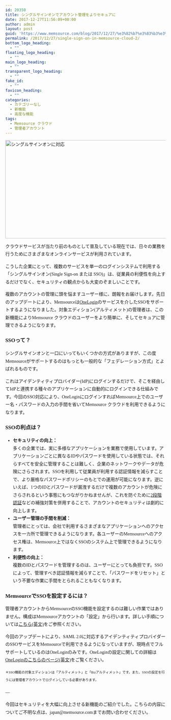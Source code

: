 ```yaml
---
id: 20350
title: シングルサインオンでアカウント管理をよりセキュアに
date: 2017-12-27T11:56:09+00:00
author: admin
layout: post
guid: 'https://www.memsource.com/blog/2017/12/27/%e3%82%b7%e3%83%b3%e3%82%b0%e3%83%ab%e3%82%b5%e3%82%a4%e3%83%b3%e3%82%aa%e3%83%b3%e3%81%a7%e3%82%a2%e3%82%ab%e3%82%a6%e3%83%b3%e3%83%88%e7%ae%a1%e7%90%86%e3%82%92%e3%82%88%e3%82%8a%e3%82%bb%e3%82%ad/'
permalink: /2017/12/27/single-sign-on-in-memsource-cloud-2/
bottom_logo_heading:
  - ""
floating_logo_heading:
  - ""
main_logo_heading:
  - ""
transparent_logo_heading:
  - ""
fake_id:
  - ""
favicon_heading:
  - ""
categories:
  - カテゴリーなし
  - 新機能
  - 高度な機能
tags:
  - Memsource クラウド
  - 管理者アカウント
---
```

<div style="font-family: 'メイリオ', Meiryo, 'ヒラギノ角ゴ Pro W3'; line-height: 175%;">
  <p>
    <a class="dt-pswp-item" href="https://www.memsource.com/wp-content/uploads/2017/12/Blog-post_-single-sign-on-1.png" data-dt-img-description="" data-large_image_width="820" data-large_image_height="461"><img class="aligncenter wp-image-20115" src="https://www.memsource.com/wp-content/uploads/2017/12/Blog-post_-single-sign-on-1-300x169.png" alt="シングルサインオンに対応" width="550" height="309" /></a>
  </p>
  
  <p>
    クラウドサービスが当たり前のものとして普及している現在では、日々の業務を行うためにさまざまなオンラインサービスが利用されています。
  </p>
  
  <p>
    こうした企業にとって、複数のサービスを単一のログインシステムで利用する「シングルサインオン(Single Sign-on または SSO)」は、従業員の利便性を向上するだけでなく、セキュリティの観点からも大変のぞましいことです。
  </p>
  
  <p>
    複数のアカウントの管理に頭を悩ますユーザー様に、朗報をお届けします。先日のアップデートにより、Memsourceは<a href="https://www.onelogin.com/"><span style="font-weight: 400;">OneLogin</span></a><span style="font-weight: 400;">のサービスを介したSSOをサポートするようになりました。対象エディション(アルティメット)の管理者は、この新機能によりMemsource クラウドのユーザーをより簡単に、そしてセキュアに管理できるようになります。</span>
  </p>
  
  <p>
    <!--more-->
  </p>
  
  <h3>
    SSOって？
  </h3>
  
  <p>
    <span style="font-weight: 400;">シングルサインオンと一口にいってもいくつかの方式がありますが、この度Memsourceがサポートするのはもっとも一般的な「フェデレーション方式」とよばれるものです。</span>
  </p>
  
  <p>
    これはアイデンティティプロバイダー(IdP)にログインするだけで、そこを経由してIdPと連携する種々のアプリケーションに自動的にログインできる仕組みです。今回のSSO対応により、OneLoginにログインすればMemsource上でのユーザー名・パスワードの入力の手間を省いてMemsource クラウドを利用できるようになります。
  </p>
  
  <h3>
    SSOの利点は？
  </h3>
  
  <ul>
    <li style="font-weight: 400;">
      <b>セキュリティの向上：</b><br /> 多くの企業では、実に多様なアプリケーションを業務で使用しています。アプリケーションごとに異なるIDやパスワードを使用している状態では、それらすべてを安全に管理することは難しく、企業のネットワークやデータが危険にさらされます。SSOを利用して従業員が利用する認証情報を減らすことで、より厳格なパスワードポリシーのもとでの運用が可能になります。逆にいえば、1つのIDとパスワードが漏洩するだけで複数のアカウントが危険にさらされるという事態にもつながりかねませんが、これを防ぐために<a href="https://www.memsource.com/ja/blog/2016/12/18/enhancing-account-security-with-two-factor-authentication-jp/">2段階認証</a>などの補強対策を併用することで、アカウントのセキュリティは劇的に向上します。
    </li>
    <li style="font-weight: 400;">
      <b>ユーザー管理の手間を削減：</b><br /> 管理者にとっては、会社で利用するさまざまなアプリケーションへのアクセスを一カ所で管理できるようになります。各ユーザーのMemsourceへのアクセス権は、Memsource上ではなくSSOのシステム上で管理できるようになります。
    </li>
    <li style="font-weight: 400;">
      <b>利便性の向上：</b><br /> 複数のIDとパスワードを管理するのは、ユーザーにとっても負担です。SSOによって、管理すべき認証情報を減らすことで、「パスワードをリセット」という不要な作業に手間をとられることもなくなります。
    </li>
  </ul>
  
  <h3>
    MemsourceでSSOを設定するには？
  </h3>
  
  <p>
    <span style="font-weight: 400;">管理者アカウントからMemsourceのSSO機能を設定するのは難しい作業ではありません。構成はMemsourceアカウントの「設定」から行います。詳しい手順については</span><a href="https://wiki.memsource.com/wiki/Memsource_Cloud_User_Manual#Single_Sign-On" target="_blank" rel="noopener"><span style="font-weight: 400;">こちら(英文)</span></a>をご参照ください。
  </p>
  
  <p>
    <span style="font-weight: 400;">今回のアップデートにより、SAML 2.0に対応するアイデンティティプロバイダーのSSOサービスをMemsourceで利用できるようになっていますが、現時点でフルサポートしているのはOneLoginのみです。OneLoginの設定に関しての詳細は</span><a href="https://support.onelogin.com/hc/en-us/articles/115003638343-Configuring-SSO-for-SAML-Enabled-Apps" target="_blank" rel="noopener"><span style="font-weight: 400;">OneLoginのこちらのページ(英文)</span></a>をご覧ください。
  </p>
  
  <p>
    <span style="font-size: 75%;">＊SSO機能の対象エディションは「アルティメット」と「Bizアルティメット」です。また、SSOの設定を行うには管理者アカウントでログインしている必要があります。</span>
  </p>
  
  <p>
    <span style="font-weight: 400;">&#8212; </span>
  </p>
  
  <p>
    今回はセキュリティを大幅に向上させる新機能のご紹介でした。こちらの内容についてご不明な点は、japan@memsource.comまでお問い合わせください。
  </p>
</div>